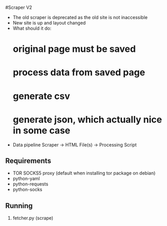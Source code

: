 #Scraper V2

* The old scraper is deprecated as the old site is not inaccessible
* New site is up and layout changed
* What should it do:
  # original page must be saved
  # process data from saved page
  # generate csv
  # generate json, which actually nice in some case
* Data pipeline
    Scraper -> HTML File(s) -> Processing Script 

## Requirements

* TOR SOCKS5 proxy (default when installing tor package on debian)
* python-yaml
* python-requests
* python-socks

## Running

1. fetcher.py (scrape)

